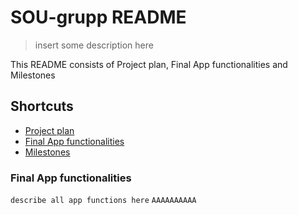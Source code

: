 # SOU-grupp README
> insert some description here

This README consists of Project plan, Final App functionalities and Milestones

## Shortcuts
- [Project plan](https://github.com/joonasoispuu/SOU-grupp/projects/1)
- [Final App functionalities](https://github.com/joonasoispuu/SOU-grupp/issues/19)
- [Milestones](https://github.com/joonasoispuu/SOU-grupp/milestones/Final%20App%20functionalities)


### Final App functionalities
`describe all app functions here`
``
AAAAAAAAAA
``

### 
